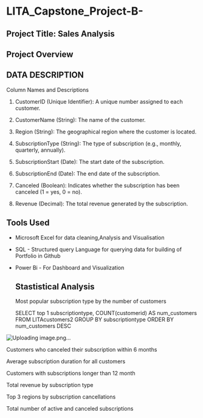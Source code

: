 # LITA_Capstone_Project-B-
## Project Title: Sales Analysis
## Project Overview
## DATA DESCRIPTION

Column Names and Descriptions

1. CustomerID (Unique Identifier): A unique number assigned to each customer.

2. CustomerName (String): The name of the customer.

3. Region (String): The geographical region where the customer is located.

4. SubscriptionType (String): The type of subscription (e.g., monthly, quarterly, annually).

5. SubscriptionStart (Date): The start date of the subscription.

6. SubscriptionEnd (Date): The end date of the subscription.

7. Canceled (Boolean): Indicates whether the subscription has been canceled (1 = yes, 0 = no).

8. Revenue (Decimal): The total revenue generated by the subscription.

  ## Tools Used
  
* Microsoft Excel for data cleaning,Analysis and Visualisation
* SQL - Structured query Language for querying data for building of Portfolio in Github
* Power Bi - For Dashboard and Visualization

  ## Stastistical Analysis
  
  Most popular subscription type by the number of customers

  SELECT top 1
subscriptiontype,
COUNT(customerid) AS num_customers
FROM 
LITAcustomers2
GROUP BY 
subscriptiontype
ORDER BY 
num_customers DESC

![Uploading image.png…]()

  
  Customers who canceled their subscription within 6 months

  Average subscription duration for all customers

  Customers with subscriptions longer than 12 month

  Total revenue by subscription type

  Top 3 regions by subscription cancellations

  Total number of active and canceled subscriptions
  
